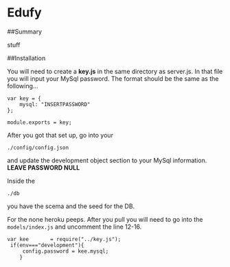 # Edufy

##Summary

stuff

##Installation

You will need to create a **key.js** in the same directory as server.js. In that file you will input your MySql password. The format should be the same as the following...

```
var key = {
	mysql: "INSERTPASSWORD"
};

module.exports = key;
```

After you got that set up, go into your
```
./config/config.json
```

and update the development object section to your MySql information. **LEAVE PASSWORD NULL**

Inside the
```
./db
```
you have the scema and the seed for the DB.

For the none heroku peeps. After you pull you will need to go into the ```models/index.js``` and uncomment the line 12-16.

```
var kee       = require("../key.js");
 if(env==="development"){
	 config.password = kee.mysql;
	}
```
